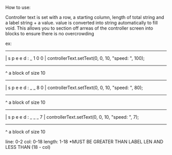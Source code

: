 How to use:

Controller text is set with a row, a starting column, length of total string and a label string + a value. value is converted into string automatically to fill void. This allows you to section off arreas of the controller screen into blocks to ensure there is no overcrowding

ex:

- - - - - - - - - - - -
| s p e e d : _ 1 0 0 |		controllerText.setText(0, 0, 10, "speed: ", 100);
- - - - - - - - - - - -
^ a block of size 10

- - - - - - - - - - - -
| s p e e d : _ _ 8 0 |		controllerText.setText(0, 0, 10, "speed: ", 80);
- - - - - - - - - - - -
^ a block of size 10

- - - - - - - - - - - -
| s p e e d : _ _ _ 7 |		controllerText.setText(0, 0, 10, "speed: ", 7);
- - - - - - - - - - - -
^ a block of size 10

line: 0-2
col: 0-18
length: 1-18 *MUST BE GREATER THAN LABEL LEN AND LESS THAN (18 - col)
